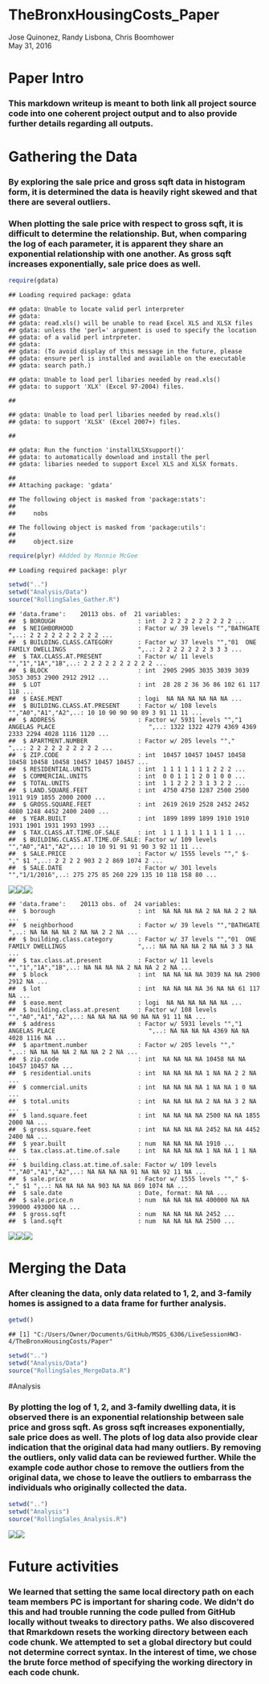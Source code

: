 # TheBronxHousingCosts_Paper
Jose Quinonez, Randy Lisbona, Chris Boomhower  
May 31, 2016  

# Paper Intro
### This markdown writeup is meant to both link all project source code into one coherent project output and to also provide further details regarding all outputs.

# Gathering the Data
### By exploring the sale price and gross sqft data in histogram form, it is determined the data is heavily right skewed and that there are several outliers.

### When plotting the sale price with respect to gross sqft, it is difficult to determine the relationship. But, when comparing the log of each parameter, it is apparent they share an exponential relationship with one another. As gross sqft increases exponentially, sale price does as well.


```r
require(gdata)
```

```
## Loading required package: gdata
```

```
## gdata: Unable to locate valid perl interpreter
## gdata: 
## gdata: read.xls() will be unable to read Excel XLS and XLSX files
## gdata: unless the 'perl=' argument is used to specify the location
## gdata: of a valid perl intrpreter.
## gdata: 
## gdata: (To avoid display of this message in the future, please
## gdata: ensure perl is installed and available on the executable
## gdata: search path.)
```

```
## gdata: Unable to load perl libaries needed by read.xls()
## gdata: to support 'XLX' (Excel 97-2004) files.
```

```
## 
```

```
## gdata: Unable to load perl libaries needed by read.xls()
## gdata: to support 'XLSX' (Excel 2007+) files.
```

```
## 
```

```
## gdata: Run the function 'installXLSXsupport()'
## gdata: to automatically download and install the perl
## gdata: libaries needed to support Excel XLS and XLSX formats.
```

```
## 
## Attaching package: 'gdata'
```

```
## The following object is masked from 'package:stats':
## 
##     nobs
```

```
## The following object is masked from 'package:utils':
## 
##     object.size
```

```r
require(plyr) #Added by Monnie McGee
```

```
## Loading required package: plyr
```

```r
setwd("..")
setwd("Analysis/Data")
source("RollingSales_Gather.R")
```

```
## 'data.frame':	20113 obs. of  21 variables:
##  $ BOROUGH                       : int  2 2 2 2 2 2 2 2 2 2 ...
##  $ NEIGHBORHOOD                  : Factor w/ 39 levels "","BATHGATE                 ",..: 2 2 2 2 2 2 2 2 2 2 ...
##  $ BUILDING.CLASS.CATEGORY       : Factor w/ 37 levels "","01  ONE FAMILY DWELLINGS                    ",..: 2 2 2 2 2 2 2 3 3 3 ...
##  $ TAX.CLASS.AT.PRESENT          : Factor w/ 11 levels "","1","1A","1B",..: 2 2 2 2 2 2 2 2 2 2 ...
##  $ BLOCK                         : int  2905 2905 3035 3039 3039 3053 3053 2900 2912 2912 ...
##  $ LOT                           : int  28 28 2 36 36 86 102 61 117 118 ...
##  $ EASE.MENT                     : logi  NA NA NA NA NA NA ...
##  $ BUILDING.CLASS.AT.PRESENT     : Factor w/ 108 levels "","A0","A1","A2",..: 10 10 90 90 90 89 3 91 11 11 ...
##  $ ADDRESS                       : Factor w/ 5931 levels "","1 ANGELAS PLACE                          ",..: 1322 1322 4279 4369 4369 2333 2294 4028 1116 1120 ...
##  $ APARTMENT.NUMBER              : Factor w/ 205 levels "","            ",..: 2 2 2 2 2 2 2 2 2 2 ...
##  $ ZIP.CODE                      : int  10457 10457 10457 10458 10458 10458 10458 10457 10457 10457 ...
##  $ RESIDENTIAL.UNITS             : int  1 1 1 1 1 1 1 2 2 2 ...
##  $ COMMERCIAL.UNITS              : int  0 0 1 1 1 2 0 1 0 0 ...
##  $ TOTAL.UNITS                   : int  1 1 2 2 2 3 1 3 2 2 ...
##  $ LAND.SQUARE.FEET              : int  4750 4750 1287 2500 2500 1911 919 1855 2000 2000 ...
##  $ GROSS.SQUARE.FEET             : int  2619 2619 2528 2452 2452 4080 1248 4452 2400 2400 ...
##  $ YEAR.BUILT                    : int  1899 1899 1899 1910 1910 1931 1901 1931 1993 1993 ...
##  $ TAX.CLASS.AT.TIME.OF.SALE     : int  1 1 1 1 1 1 1 1 1 1 ...
##  $ BUILDING.CLASS.AT.TIME.OF.SALE: Factor w/ 109 levels "","A0","A1","A2",..: 10 10 91 91 91 90 3 92 11 11 ...
##  $ SALE.PRICE                    : Factor w/ 1555 levels ""," $-   "," $1 ",..: 2 2 2 2 903 2 2 869 1074 2 ...
##  $ SALE.DATE                     : Factor w/ 301 levels "","1/1/2016",..: 275 275 85 260 229 135 10 118 158 80 ...
```

![](TheBronxHousingCosts_Paper_files/figure-html/unnamed-chunk-1-1.png)<!-- -->![](TheBronxHousingCosts_Paper_files/figure-html/unnamed-chunk-1-2.png)<!-- -->![](TheBronxHousingCosts_Paper_files/figure-html/unnamed-chunk-1-3.png)<!-- -->

```
## 'data.frame':	20113 obs. of  24 variables:
##  $ borough                       : int  NA NA NA NA 2 NA NA 2 2 NA ...
##  $ neighborhood                  : Factor w/ 39 levels "","BATHGATE                 ",..: NA NA NA NA 2 NA NA 2 2 NA ...
##  $ building.class.category       : Factor w/ 37 levels "","01  ONE FAMILY DWELLINGS                    ",..: NA NA NA NA 2 NA NA 3 3 NA ...
##  $ tax.class.at.present          : Factor w/ 11 levels "","1","1A","1B",..: NA NA NA NA 2 NA NA 2 2 NA ...
##  $ block                         : int  NA NA NA NA 3039 NA NA 2900 2912 NA ...
##  $ lot                           : int  NA NA NA NA 36 NA NA 61 117 NA ...
##  $ ease.ment                     : logi  NA NA NA NA NA NA ...
##  $ building.class.at.present     : Factor w/ 108 levels "","A0","A1","A2",..: NA NA NA NA 90 NA NA 91 11 NA ...
##  $ address                       : Factor w/ 5931 levels "","1 ANGELAS PLACE                          ",..: NA NA NA NA 4369 NA NA 4028 1116 NA ...
##  $ apartment.number              : Factor w/ 205 levels "","            ",..: NA NA NA NA 2 NA NA 2 2 NA ...
##  $ zip.code                      : int  NA NA NA NA 10458 NA NA 10457 10457 NA ...
##  $ residential.units             : int  NA NA NA NA 1 NA NA 2 2 NA ...
##  $ commercial.units              : int  NA NA NA NA 1 NA NA 1 0 NA ...
##  $ total.units                   : int  NA NA NA NA 2 NA NA 3 2 NA ...
##  $ land.square.feet              : int  NA NA NA NA 2500 NA NA 1855 2000 NA ...
##  $ gross.square.feet             : int  NA NA NA NA 2452 NA NA 4452 2400 NA ...
##  $ year.built                    : num  NA NA NA NA 1910 ...
##  $ tax.class.at.time.of.sale     : int  NA NA NA NA 1 NA NA 1 1 NA ...
##  $ building.class.at.time.of.sale: Factor w/ 109 levels "","A0","A1","A2",..: NA NA NA NA 91 NA NA 92 11 NA ...
##  $ sale.price                    : Factor w/ 1555 levels ""," $-   "," $1 ",..: NA NA NA NA 903 NA NA 869 1074 NA ...
##  $ sale.date                     : Date, format: NA NA ...
##  $ sale.price.n                  : num  NA NA NA NA 400000 NA NA 399000 493000 NA ...
##  $ gross.sqft                    : num  NA NA NA NA 2452 ...
##  $ land.sqft                     : num  NA NA NA NA 2500 ...
```

![](TheBronxHousingCosts_Paper_files/figure-html/unnamed-chunk-1-4.png)<!-- -->![](TheBronxHousingCosts_Paper_files/figure-html/unnamed-chunk-1-5.png)<!-- -->![](TheBronxHousingCosts_Paper_files/figure-html/unnamed-chunk-1-6.png)<!-- -->

# Merging the Data
### After cleaning the data, only data related to 1, 2, and 3-family homes is assigned to a data frame for further analysis.


```r
getwd()
```

```
## [1] "C:/Users/Owner/Documents/GitHub/MSDS_6306/LiveSessionHW3-4/TheBronxHousingCosts/Paper"
```

```r
setwd("..")
setwd("Analysis/Data")
source("RollingSales_MergeData.R")
```

#Analysis
### By plotting the log of 1, 2, and 3-family dwelling data, it is observed there is an exponential relationship between sale price and gross sqft. As gross sqft increases exponentially, sale price does as well. The plots of log data also provide clear indication that the original data had many outliers. By removing the outliers, only valid data can be reviewed further. While the example code author chose to remove the outliers from the original data, we chose to leave the outliers to embarrass the individuals who originally collected the data.


```r
setwd("..")
setwd("Analysis")
source("RollingSales_Analysis.R")
```

![](TheBronxHousingCosts_Paper_files/figure-html/unnamed-chunk-3-1.png)<!-- -->![](TheBronxHousingCosts_Paper_files/figure-html/unnamed-chunk-3-2.png)<!-- -->

# Future activities
### We learned that setting the same local directory path on each team members PC is important for sharing code.  We didn’t do this and had trouble running the code pulled from GitHub locally without tweaks to directory paths. We also discovered that Rmarkdown resets the working directory between each code chunk.  We attempted to set a global directory but could not determine correct syntax.  In the interest of time, we chose the brute force method of specifying the working directory in each code chunk.
